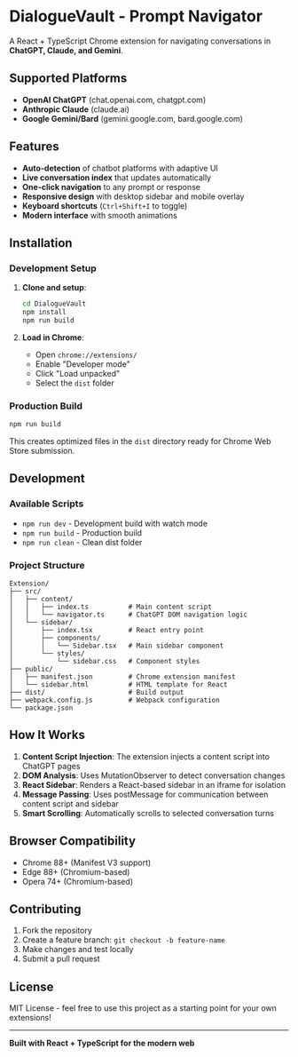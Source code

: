 # DialogueVault - Prompt Navigator 

A React + TypeScript Chrome extension for navigating conversations in **ChatGPT, Claude, and Gemini**.

## Supported Platforms

- **OpenAI ChatGPT** (chat.openai.com, chatgpt.com)
- **Anthropic Claude** (claude.ai)
- **Google Gemini/Bard** (gemini.google.com, bard.google.com)

## Features

- **Auto-detection** of chatbot platforms with adaptive UI
- **Live conversation index** that updates automatically
- **One-click navigation** to any prompt or response
- **Responsive design** with desktop sidebar and mobile overlay
- **Keyboard shortcuts** (`Ctrl+Shift+I` to toggle)
- **Modern interface** with smooth animations

## Installation

### Development Setup

1. **Clone and setup**:
   ```bash
   cd DialogueVault
   npm install
   npm run build
   ```

2. **Load in Chrome**:
   - Open `chrome://extensions/`
   - Enable "Developer mode"
   - Click "Load unpacked"
   - Select the `dist` folder

### Production Build

```bash
npm run build
```

This creates optimized files in the `dist` directory ready for Chrome Web Store submission.

## Development

### Available Scripts

- `npm run dev` - Development build with watch mode
- `npm run build` - Production build
- `npm run clean` - Clean dist folder

### Project Structure

```
Extension/
├── src/
│   ├── content/
│   │   ├── index.ts          # Main content script
│   │   └── navigator.ts      # ChatGPT DOM navigation logic
│   └── sidebar/
│       ├── index.tsx         # React entry point
│       ├── components/
│       │   └── Sidebar.tsx   # Main sidebar component
│       └── styles/
│           └── sidebar.css   # Component styles
├── public/
│   ├── manifest.json         # Chrome extension manifest
│   └── sidebar.html          # HTML template for React
├── dist/                     # Build output
├── webpack.config.js         # Webpack configuration
└── package.json
```

## How It Works

1. **Content Script Injection**: The extension injects a content script into ChatGPT pages
2. **DOM Analysis**: Uses MutationObserver to detect conversation changes
3. **React Sidebar**: Renders a React-based sidebar in an iframe for isolation
4. **Message Passing**: Uses postMessage for communication between content script and sidebar
5. **Smart Scrolling**: Automatically scrolls to selected conversation turns

## Browser Compatibility

- Chrome 88+ (Manifest V3 support)
- Edge 88+ (Chromium-based)
- Opera 74+ (Chromium-based)

## Contributing

1. Fork the repository
2. Create a feature branch: `git checkout -b feature-name`
3. Make changes and test locally
4. Submit a pull request

## License

MIT License - feel free to use this project as a starting point for your own extensions!

---

**Built with React + TypeScript for the modern web**
